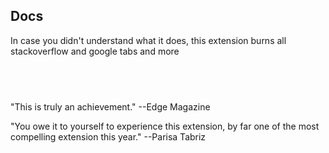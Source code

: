 ## Docs
In case you didn't understand what it does, this extension burns all stackoverflow and google tabs and more
## <br>

"This is truly an achievement."  --Edge Magazine

"You owe it to yourself to experience this extension, by far one of the most compelling extension this year." --Parisa Tabriz
